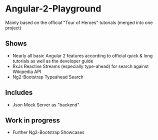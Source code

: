 # Angular-2-Playground
Mainly based on the official "Tour of Heroes" tutorials (merged into one project)

## Shows
- Nearly all basic Angular 2 features according to official quick & long tutorials as well as the developer guide 
- RxJs Reactive Streams (especially type-ahead) for search against Wikipedia API
- Ng2-Bootstrap Typeahead Search

## Includes
- Json Mock Server as "backend"

## Work in progress
- Further Ng2-Bootstrap Showcases
